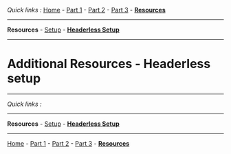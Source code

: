*Quick links :*
[Home](/README.md) - [Part 1](/part1/README.md) - [Part 2](/part2/README.md) - [Part 3](/part3/README.md) - [**Resources**](/additionalResources/README.md)
***
**Resources** - [Setup](PREREQUISITES_AND_SETUP.md) - [**Headerless Setup**](HEADERLESS_SETUP.md)
***

# Additional Resources - Headerless setup

***
*Quick links :*
***
**Resources** - [Setup](PREREQUISITES_AND_SETUP.md) - [**Headerless Setup**](HEADERLESS_SETUP.md)
***
[Home](/README.md) - [Part 1](/part1/README.md) - [Part 2](/part2/README.md) - [Part 3](/part3/README.md) - [**Resources**](/additionalResources/README.md)